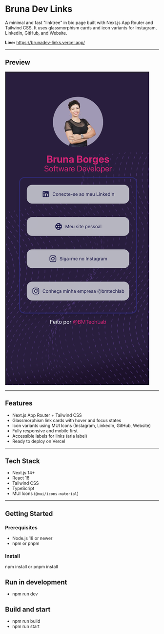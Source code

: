 # Bruna Dev Links

A minimal and fast "linktree" in bio page built with Next.js App Router and Tailwind CSS. It uses glassmorphism cards and icon variants for Instagram, LinkedIn, GitHub, and Website.

**Live:** https://brunadev-links.vercel.app/

---

## Preview
![Preview](public/preview.png)

---

## Features

- Next.js App Router + Tailwind CSS
- Glassmorphism link cards with hover and focus states
- Icon variants using MUI Icons (Instagram, LinkedIn, GitHub, Website)
- Fully responsive and mobile first
- Accessible labels for links (aria label)
- Ready to deploy on Vercel

---

## Tech Stack

- Next.js 14+
- React 18
- Tailwind CSS
- TypeScript
- MUI Icons (`@mui/icons-material`)

---

## Getting Started

### Prerequisites
- Node.js 18 or newer
- npm or pnpm

### Install

npm install
or
pnpm install

## Run in development
- npm run dev

## Build and start
- npm run build
- npm run start

